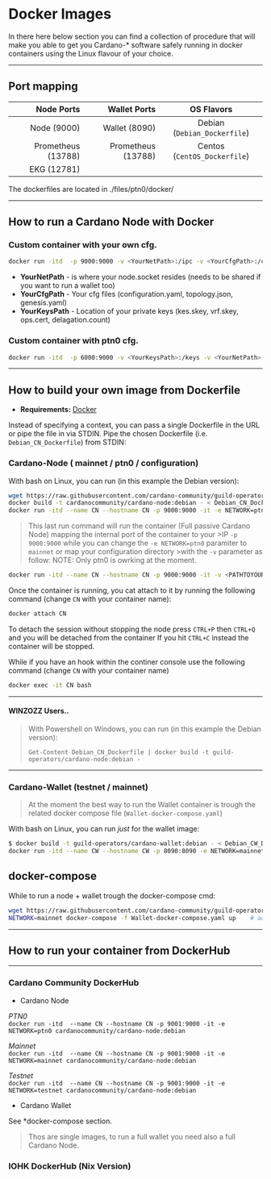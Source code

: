 # Docker Images 

In there here below section you can find a collection of procedure that will make you able to get you Cardano-* software safely running in docker containers using the Linux flavour of your choice.

***

## Port mapping

 Node Ports        |  Wallet Ports      | OS Flavors
------------:       | -------------:      | :-------------:
Node  (9000)       | Wallet (8090)      | Debian (`Debian_Dockerfile`)
Prometheus (13788) | Prometheus (13788) | Centos (`CentOS_Dockerfile`)
EKG (12781)        |                    |


The dockerfiles are located in ./files/ptn0/docker/ 

***
## How to run a __Cardano Node__ with Docker

### Custom container with your own cfg.
```bash
docker run -itd  -p 9000:9000 -v <YourNetPath>:/ipc -v <YourCfgPath>:/configuration -v <YourKeysPath>:/keys  cardanocommunity/cardano-node:debian
```
* __YourNetPath__   - is where your node.socket resides (needs to be shared if you want to run a wallet too)
* __YourCfgPath__   - Your cfg files (configuration.yaml, topology.json, genesis.yaml)
* __YourKeysPath__  - Location of your private keys (kes.skey, vrf.skey, ops.cert, delagation.count)


### Custom container with ptn0 cfg.
```bash
docker run -itd  -p 6000:9000 -v <YourKeysPath>:/keys -v <YourNetPath>:/ipc  -e NETWORK=ptn0 cardanocommunity/cardano-node:debian
```
-----------
## How to build your own image from Dockerfile

- **Requirements:** [Docker](https://docs.docker.com/)

Instead of specifying a context, you can pass a single Dockerfile in the URL or pipe the file in via STDIN. 
Pipe the chosen Dockerfile (i.e. `Debian_CN_Dockerfile`) from STDIN:

### Cardano-Node ( mainnet / ptn0 / configuration)

With bash on Linux, you can run (in this example the Debian version):
```bash
wget https://raw.githubusercontent.com/cardano-community/guild-operators/docker/files/ptn0/docker/debian/Debian_CN_Dockerfile 
docker build -t cardanocommunity/cardano-node:debian - < Debian_CN_Dockerfile
docker run -itd --name CN --hostname CN -p 9000:9000 -it -e NETWORK=ptn0 cardanocommunity/cardano-node:debian 
```
>This last run command will run the container (Full passive Cardano Node) mapping the internal port of the container to your >IP `-p 9000:9000` while you can change the `-e NETWORK=ptn0` paramiter to `mainnet` or map your configuration directory >with the `-v` parameter as follow:
>NOTE: Only ptn0 is owrking at the moment.
```bash
docker run -itd --name CN --hostname CN -p 9000:9000 -it -v <PATHTOYOURDIR>:/configuration -e NETWORK=ptn0 cardanocommunity/cardano-node:debian 
```

Once the container is running, you cat attach to it by running the following command (change `CN` with your container name):
```bash
docker attach CN
```
To detach the session without stopping the node press `CTRL+P` then `CTRL+Q` and you will be detached from the container
If you hit `CTRL+C` instead the container will be stopped.

While if you have an hook within the continer console use the following command (change `CN` with your container name)
```bash
docker exec -it CN bash 
```


---
#### WINZOZZ Users..
>With Powershell on Windows, you can run (in this example the Debian version):
>```
>Get-Content Debian_CN_Dockerfile | docker build -t guild-operators/cardano-node:debian -
>```
---


### Cardano-Wallet (testnet / mainnet)

> At the moment the best way to run the Wallet container is trough the related docker compose file (`Wallet-docker-compose.yaml`) 

With bash on Linux, you can run _just_ for the wallet image:
```bash
$ docker build -t guild-operators/cardano-wallet:debian - < Debian_CW_Dockerfile
docker run -itd --name CW --hostname CW -p 8090:8090 -e NETWORK=mainnet guild-operators/cardano-wallet:debian 
```

## docker-compose
While to run a node + wallet trough the docker-compose cmd:
```bash
wget https://raw.githubusercontent.com/cardano-community/guild-operators/docker/files/ptn0/docker/Wallet-docker-compose.yaml
NETWORK=mainnet docker-compose -f Wallet-docker-compose.yaml up    # add -d for detach mode

```

***

## How to run your container from DockerHub
***
### Cardano Community DockerHub

 - Cardano Node

_PTN0_  \
`docker run -itd  --name CN --hostname CN -p 9001:9000 -it -e NETWORK=ptn0 cardanocommunity/cardano-node:debian` 

_Mainnet_ \
`docker run -itd  --name CN --hostname CN -p 9001:9000 -it -e NETWORK=mainnet cardanocommunity/cardano-node:debian` 

_Testnet_ \
`docker run -itd  --name CN --hostname CN -p 9001:9000 -it -e NETWORK=testnet cardanocommunity/cardano-node:debian` 


 - Cardano Wallet

See *docker-compose section.

> Thos are single images, to run a full wallet you need also a full Cardano Node.

 
 ### IOHK DockerHub (Nix Version)


